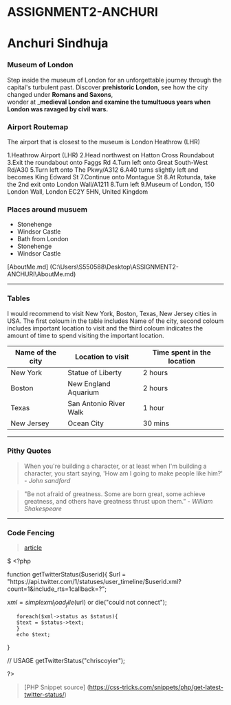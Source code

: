 # ASSIGNMENT2-ANCHURI

# Anchuri Sindhuja
### Museum of London

Step inside the museum of London for an unforgettable journey through the capital's turbulent past. Discover **prehistoric London**, see how the city changed under **Romans and Saxons**,<br> wonder at ___medieval London and examine the tumultuous years when London was ravaged by civil wars.__

### Airport Routemap
The airport that is closest to the museum is London Heathrow (LHR)

1.Heathrow Airport (LHR)
2.Head northwest on Hatton Cross Roundabout
3.Exit the roundabout onto Faggs Rd
4.Turn left onto Great South-West Rd/A30
5.Turn left onto The Pkwy/A312
6.A40 turns slightly left and becomes King Edward St
7.Continue onto Montague St
8.At Rotunda, take the 2nd exit onto London Wall/A1211
8.Turn left
9.Museum of London, 150 London Wall, London EC2Y 5HN, United Kingdom

### Places around musuem
* Stonehenge
* Windsor Castle 
* Bath from London 
* Stonehenge
* Windsor Castle 

[AboutMe.md]                                                     (C:\Users\S550588\Desktop\ASSIGNMENT2-ANCHURI\AboutMe.md)

---------------------------------------------------------------------------------------------------------
### Tables

I would recommend to visit New York, Boston, Texas, New Jersey cities in USA. The first coloum in the table includes Name of the city, second coloum includes important location to visit and the third coloum indicates the  amount of time to spend visiting the important location.

| Name of the city | Location to visit     | Time spent in the location  |
|------------------|-----------------------|-----------------------------|  
| New York         | Statue of Liberty     |  2 hours                    |
| Boston           | New England Aquarium  |  2 hours                    |
| Texas            | San Antonio River Walk|  1 hour                     |
| New Jersey       | Ocean City            |  30 mins                    |
 
 --------------------------------------------------------------------------------------------------------

### Pithy Quotes

> When you're building a character, or at least when I'm building a character, you start saying, 'How am I going to make people like him?' - *John sandford*

> "Be not afraid of greatness. Some are born great, some achieve greatness, and others have greatness thrust upon them.” - *William Shakespeare*

---------------------------------------------------------------------------------------------------------

###  Code Fencing

>[article](https://css-tricks.com/php-templating-in-just-php/)

$ <?php

function getTwitterStatus($userid){
$url = "https://api.twitter.com/1/statuses/user_timeline/$userid.xml?count=1&include_rts=1callback=?";

$xml = simplexml_load_file($url) or die("could not connect");

       foreach($xml->status as $status){
       $text = $status->text;
       }
       echo $text;
 }

// USAGE
getTwitterStatus("chriscoyier");

?>

> [PHP Snippet source] (https://css-tricks.com/snippets/php/get-latest-twitter-status/)


